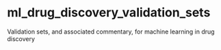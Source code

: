 # ml_drug_discovery_validation_sets
Validation sets, and associated commentary, for machine learning in drug discovery
